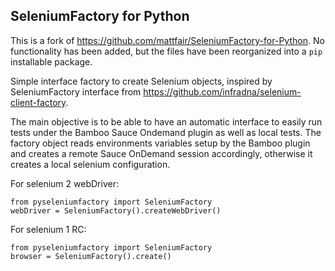 SeleniumFactory for Python
---------------------------

This is a fork of https://github.com/mattfair/SeleniumFactory-for-Python.  No functionality has been added, but the files have been reorganized into a `pip` installable package.

Simple interface factory to create Selenium objects, inspired by SeleniumFactory interface 
from https://github.com/infradna/selenium-client-factory.

The main objective is to be able to have an automatic interface to easily run tests under the Bamboo Sauce Ondemand plugin as well as local tests.  The factory object reads environments variables setup by the Bamboo plugin and creates a remote Sauce OnDemand session accordingly, otherwise it creates a local selenium configuration.

For selenium 2 webDriver:

    from pyseleniumfactory import SeleniumFactory
    webDriver = SeleniumFactory().createWebDriver()

For selenium 1 RC:

    from pyseleniumfactory import SeleniumFactory
    browser = SeleniumFactory().create()



